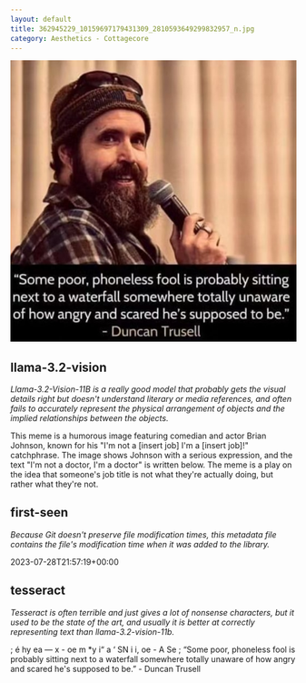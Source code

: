 ```yaml
---
layout: default
title: 362945229_10159697179431309_2810593649299832957_n.jpg
category: Aesthetics - Cottagecore
---
```


<div markdown="0"><a href="362945229_10159697179431309_2810593649299832957_n.jpg"><img class="photo" src="362945229_10159697179431309_2810593649299832957_n.jpg" /></a>

<h2>llama-3.2-vision</h2>
<p><i>Llama-3.2-Vision-11B is a really good model that probably gets the visual details right but doesn't understand literary or media references, and often fails to accurately represent the physical arrangement of objects and the implied relationships between the objects.</i></p>
<p>This meme is a humorous image featuring comedian and actor Brian Johnson, known for his &quot;I&#x27;m not a [insert job] I&#x27;m a [insert job]!&quot; catchphrase. The image shows Johnson with a serious expression, and the text &quot;I&#x27;m not a doctor, I&#x27;m a doctor&quot; is written below. The meme is a play on the idea that someone&#x27;s job title is not what they&#x27;re actually doing, but rather what they&#x27;re not.</p>

<h2>first-seen</h2>
<p><i>Because Git doesn't preserve file modification times, this metadata file contains the file's modification time when it was added to the library.</i></p>
<p>2023-07-28T21:57:19+00:00</p>

<h2>tesseract</h2>
<p><i>Tesseract is often terrible and just gives a lot of nonsense characters, but it used to be the state of the art, and usually it is better at correctly representing text than llama-3.2-vision-11b.</i></p>
<p>; é hy ea  — x - oe m *y i“ a ‘ SN i i, oe - A Se ; “Some poor, phoneless fool is probably sitting next to a waterfall somewhere totally unaware of how angry and scared he&#x27;s supposed to be.” - Duncan Trusell</p>

</div>

